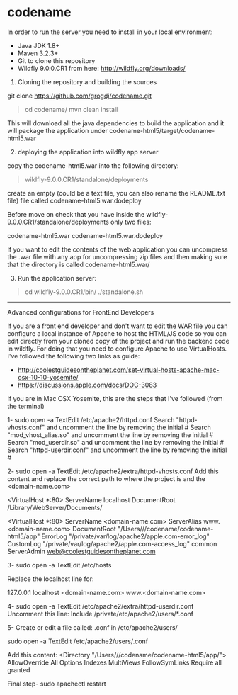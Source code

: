 # codename
In order to run the server you need to install in your local environment:

- Java JDK 1.8+
- Maven 3.2.3+
- Git to clone this repository
- Wildfly 9.0.0.CR1 from here: http://wildfly.org/downloads/


1) Cloning the repository and building the sources

git clone https://github.com/grogdj/codename.git

> cd codename/
> mvn clean install

This will download all the java dependencies to build the application and it will package the application under codename-html5/target/codename-html5.war

2) deploying the application into wildfly app server

copy the codename-html5.war into the following directory:

> wildfly-9.0.0.CR1/standalone/deployments

create an empty (could be a text file, you can also rename the README.txt file) file called codename-html5.war.dodeploy 

Before move on check that you have inside the wildfly-9.0.0.CR1/standalone/deployments only two files:

codename-html5.war
codename-html5.war.dodeploy 


If you want to edit the contents of the web application you can uncompress the .war file with any app for uncompressing zip files and then making sure that the directory is called codename-html5.war/

3) Run the application server:
> cd wildfly-9.0.0.CR1/bin/
> ./standalone.sh









-------------------------------------------------
Advanced configurations for FrontEnd Developers

If you are a front end developer and don't want to edit the WAR file you can configure a local instance of Apache to host the HTML/JS code so you can edit directly from your cloned copy of the project and run the backend code in wildfly. For doing that you need to configure Apache to use VirtualHosts.
I've followed the following two links as guide:
- http://coolestguidesontheplanet.com/set-virtual-hosts-apache-mac-osx-10-10-yosemite/
- https://discussions.apple.com/docs/DOC-3083

If you are in Mac OSX Yosemite, this are the steps that I've followed (from the terminal)

1- sudo open -a TextEdit /etc/apache2/httpd.conf
Search "httpd-vhosts.conf" and uncomment the line by removing the initial #
Search "mod_vhost_alias.so" and uncomment the line by removing the initial #
Search "mod_userdir.so" and uncomment the line by removing the initial #
Search "httpd-userdir.conf" and uncomment the line by removing the initial #

2- sudo open -a TextEdit /etc/apache2/extra/httpd-vhosts.conf
Add this content and replace the correct path to where the project is and the <domain-name.com>

<VirtualHost *:80>
ServerName localhost
DocumentRoot /Library/WebServer/Documents/
</VirtualHost>

<VirtualHost *:80>
    ServerName <domain-name.com>
    ServerAlias www.<domain-name.com>
    DocumentRoot "/Users/<your username>/<path to your projects>/codename/codename-html5/app"
    ErrorLog "/private/var/log/apache2/apple.com-error_log"
    CustomLog "/private/var/log/apache2/apple.com-access_log" common
    ServerAdmin web@coolestguidesontheplanet.com
</VirtualHost>

3- sudo open -a TextEdit /etc/hosts

Replace the localhost line for:

127.0.0.1	localhost <domain-name.com> www.<domain-name.com>

4- sudo open -a TextEdit /etc/apache2/extra/httpd-userdir.conf
Uncomment this line:
Include /private/etc/apache2/users/*.conf

5- Create or edit a file called: <username>.conf in /etc/apache2/users/

sudo open -a TextEdit /etc/apache2/users/<username>.conf 

Add this content:
<Directory "/Users/<username>/<path to project>/codename/codename-html5/app/">
AllowOverride All
Options Indexes MultiViews FollowSymLinks
Require all granted
</Directory>




Final step- sudo apachectl restart



